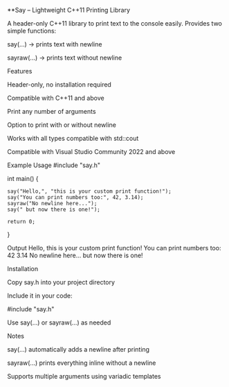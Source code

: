 **Say – Lightweight C++11 Printing Library

A header-only C++11 library to print text to the console easily.
Provides two simple functions:

say(...) → prints text with newline

sayraw(...) → prints text without newline

Features

Header-only, no installation required

Compatible with C++11 and above

Print any number of arguments

Option to print with or without newline

Works with all types compatible with std::cout

Compatible with Visual Studio Community 2022 and above

Example Usage
#include "say.h"

int main()
{

    say("Hello,", "this is your custom print function!");
    say("You can print numbers too:", 42, 3.14);
    sayraw("No newline here...");
    say(" but now there is one!");

    return 0;
}

Output
Hello, this is your custom print function!
You can print numbers too: 42 3.14
No newline here... but now there is one!

Installation

Copy say.h into your project directory

Include it in your code:

#include "say.h"


Use say(...) or sayraw(...) as needed

Notes

say(...) automatically adds a newline after printing

sayraw(...) prints everything inline without a newline

Supports multiple arguments using variadic templates
